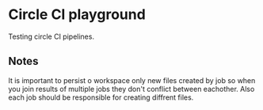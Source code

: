 # Circle CI playground

Testing circle CI pipelines.

## Notes

It is important to persist o workspace only new files created by job so when you join results of multiple jobs they don't conflict between eachother. Also each job should be responsible for creating diffrent files.